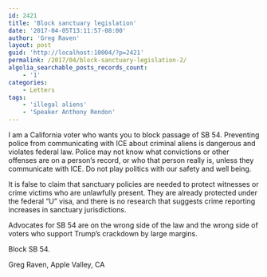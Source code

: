 ```yaml
---
id: 2421
title: 'Block sanctuary legislation'
date: '2017-04-05T13:11:57-08:00'
author: 'Greg Raven'
layout: post
guid: 'http://localhost:10004/?p=2421'
permalink: /2017/04/block-sanctuary-legislation-2/
algolia_searchable_posts_records_count:
    - '1'
categories:
    - Letters
tags:
    - 'illegal aliens'
    - 'Speaker Anthony Rendon'
---
```


I am a California voter who wants you to block passage of SB 54. Preventing police from communicating with ICE about criminal aliens is dangerous and violates federal law. Police may not know what convictions or other offenses are on a person’s record, or who that person really is, unless they communicate with ICE. Do not play politics with our safety and well being.

It is false to claim that sanctuary policies are needed to protect witnesses or crime victims who are unlawfully present. They are already protected under the federal “U” visa, and there is no research that suggests crime reporting increases in sanctuary jurisdictions.

Advocates for SB 54 are on the wrong side of the law and the wrong side of voters who support Trump’s crackdown by large margins.

Block SB 54.

Greg Raven, Apple Valley, CA